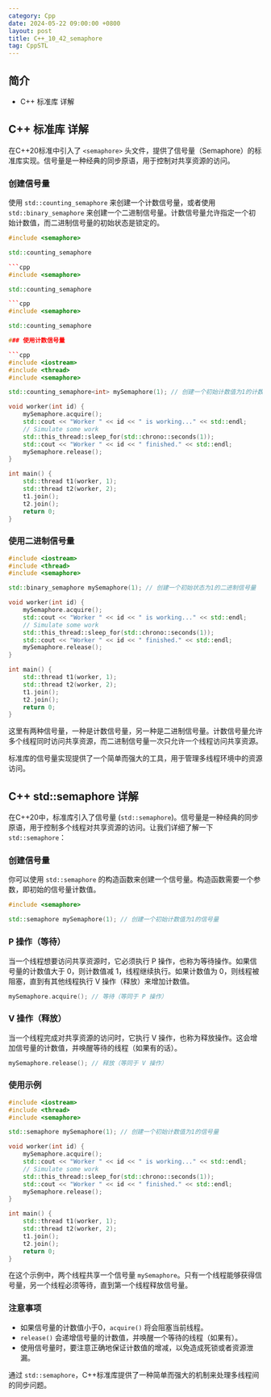 ```yaml
---
category: Cpp
date: 2024-05-22 09:00:00 +0800
layout: post
title: C++_10_42_semaphore
tag: CppSTL
---
```

## 简介

+ C++ <semaphore>标准库 详解

## C++ <semaphore>标准库 详解

在C++20标准中引入了 `<semaphore>` 头文件，提供了信号量（Semaphore）的标准库实现。信号量是一种经典的同步原语，用于控制对共享资源的访问。

### 创建信号量

使用 `std::counting_semaphore` 来创建一个计数信号量，或者使用 `std::binary_semaphore` 来创建一个二进制信号量。计数信号量允许指定一个初始计数值，而二进制信号量的初始状态是锁定的。

```cpp
#include <semaphore>

std::counting_semaphore

```cpp
#include <semaphore>

std::counting_semaphore

```cpp
#include <semaphore>

std::counting_semaphore

### 使用计数信号量

```cpp
#include <iostream>
#include <thread>
#include <semaphore>

std::counting_semaphore<int> mySemaphore(1); // 创建一个初始计数值为1的计数信号量

void worker(int id) {
    mySemaphore.acquire();
    std::cout << "Worker " << id << " is working..." << std::endl;
    // Simulate some work
    std::this_thread::sleep_for(std::chrono::seconds(1));
    std::cout << "Worker " << id << " finished." << std::endl;
    mySemaphore.release();
}

int main() {
    std::thread t1(worker, 1);
    std::thread t2(worker, 2);
    t1.join();
    t2.join();
    return 0;
}
```

### 使用二进制信号量

```cpp
#include <iostream>
#include <thread>
#include <semaphore>

std::binary_semaphore mySemaphore(1); // 创建一个初始状态为1的二进制信号量

void worker(int id) {
    mySemaphore.acquire();
    std::cout << "Worker " << id << " is working..." << std::endl;
    // Simulate some work
    std::this_thread::sleep_for(std::chrono::seconds(1));
    std::cout << "Worker " << id << " finished." << std::endl;
    mySemaphore.release();
}

int main() {
    std::thread t1(worker, 1);
    std::thread t2(worker, 2);
    t1.join();
    t2.join();
    return 0;
}
```

这里有两种信号量，一种是计数信号量，另一种是二进制信号量。计数信号量允许多个线程同时访问共享资源，而二进制信号量一次只允许一个线程访问共享资源。

标准库的信号量实现提供了一个简单而强大的工具，用于管理多线程环境中的资源访问。

## C++ std::semaphore 详解

在C++20中，标准库引入了信号量 (`std::semaphore`)。信号量是一种经典的同步原语，用于控制多个线程对共享资源的访问。让我们详细了解一下 `std::semaphore`：

### 创建信号量

你可以使用 `std::semaphore` 的构造函数来创建一个信号量。构造函数需要一个参数，即初始的信号量计数值。

```cpp
#include <semaphore>

std::semaphore mySemaphore(1); // 创建一个初始计数值为1的信号量
```

### P 操作（等待）

当一个线程想要访问共享资源时，它必须执行 P 操作，也称为等待操作。如果信号量的计数值大于 0，则计数值减 1，线程继续执行。如果计数值为 0，则线程被阻塞，直到有其他线程执行 V 操作（释放）来增加计数值。

```cpp
mySemaphore.acquire(); // 等待（等同于 P 操作）
```

### V 操作（释放）

当一个线程完成对共享资源的访问时，它执行 V 操作，也称为释放操作。这会增加信号量的计数值，并唤醒等待的线程（如果有的话）。

```cpp
mySemaphore.release(); // 释放（等同于 V 操作）
```

### 使用示例

```cpp
#include <iostream>
#include <thread>
#include <semaphore>

std::semaphore mySemaphore(1); // 创建一个初始计数值为1的信号量

void worker(int id) {
    mySemaphore.acquire();
    std::cout << "Worker " << id << " is working..." << std::endl;
    // Simulate some work
    std::this_thread::sleep_for(std::chrono::seconds(1));
    std::cout << "Worker " << id << " finished." << std::endl;
    mySemaphore.release();
}

int main() {
    std::thread t1(worker, 1);
    std::thread t2(worker, 2);
    t1.join();
    t2.join();
    return 0;
}
```

在这个示例中，两个线程共享一个信号量 `mySemaphore`。只有一个线程能够获得信号量，另一个线程必须等待，直到第一个线程释放信号量。

### 注意事项

- 如果信号量的计数值小于0，`acquire()` 将会阻塞当前线程。
- `release()` 会递增信号量的计数值，并唤醒一个等待的线程（如果有）。
- 使用信号量时，要注意正确地保证计数值的增减，以免造成死锁或者资源泄漏。

通过 `std::semaphore`，C++标准库提供了一种简单而强大的机制来处理多线程间的同步问题。